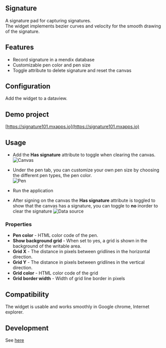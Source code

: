 ## Signature
A signature pad for capturing signatures.  
The widget implements bezier curves and velocity for the smooth drawing of the signature.

## Features
* Record signature in a mendix database  
* Customizable pen color and pen size 
* Toggle attribute to delete signature and reset the canvas

## Configuration
Add the widget to a dataview.

## Demo project
[https://signature101.mxapps.io](https://signature101.mxapps.io)

## Usage

* Add the **Has signature** attribute to toggle when clearing the canvas.  
![Canvas](/assets/signature-attribute.png)

* Under the pen tab, you can customize your own pen size by choosing the different pen types, the pen color.  
![Pen](/assets/signature-pen.png)

* Run the application  
* After signing on the canvas the **Has signature** attribute is toggled to show that the canvas has a signature, you can toggle to **no** inorder to clear the signature
![Data source](/assets/signature-image.png)

### Properties
* **Pen color** - HTML color code of the pen.
* **Show background grid** - When set to yes, a grid is shown in the background of the writable area.
* **Grid X** - The distance in pixels between gridlines in the horizontal direction.
* **Grid Y** - The distance in pixels between gridlines in the vertical direction.
* **Grid color** - HTML color code of the grid
* **Grid border width** - Width of grid line border in pixels

## Compatibility
The widget is usable and works smoothly in Google chrome, Internet explorer. 

## Development  
See [here](/development.md)

